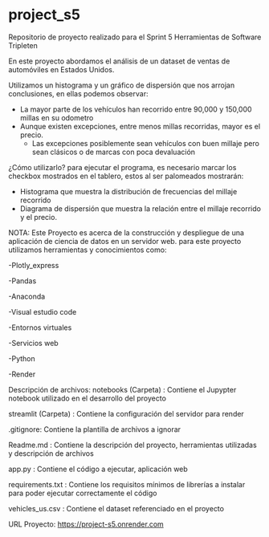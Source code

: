 # project_s5
Repositorio de proyecto realizado para el Sprint 5 Herramientas de Software Tripleten



En este proyecto abordamos el análisis de un dataset de ventas de automóviles en Estados Unidos.

Utilizamos un histograma y un gráfico de dispersión que nos arrojan conclusiones, en ellas podemos observar:
- La mayor parte de los vehículos han recorrido entre 90,000 y 150,000 millas en su odometro
- Aunque existen excepciones, entre menos millas recorridas, mayor es el precio.
	- Las excepciones posiblemente sean vehículos con buen millaje pero sean clásicos o de marcas con poca devaluación


¿Cómo utilizarlo?
para ejecutar el programa, es necesario marcar los checkbox mostrados en el tablero, estos al ser palomeados mostrarán:
- Histograma que muestra la distribución de frecuencias del millaje recorrido
- Diagrama de dispersión que muestra la relación entre el millaje recorrido y el precio.




NOTA:
Este Proyecto es acerca de la construcción y despliegue de una aplicación de ciencia de datos en un servidor web.
para este proyecto utilizamos herramientas y conocimientos como:

-Plotly_express

-Pandas

-Anaconda

-Visual estudio code

-Entornos virtuales

-Servicios web

-Python

-Render


Descripción de archivos:
notebooks (Carpeta) : Contiene el Jupypter notebook utilizado en el desarrollo del proyecto

streamlit (Carpeta) : Contiene la configuración del servidor para render 

.gitignore: Contiene la plantilla de archivos a ignorar

Readme.md : Contiene la descripción del proyecto, herramientas utilizadas y descripción de archivos

app.py : Contiene el código a ejecutar, aplicación web

requirements.txt : Contiene los requisitos mínimos de librerías a instalar para poder ejecutar correctamente el código

vehicles_us.csv : Contiene el dataset referenciado en el proyecto



URL Proyecto:
https://project-s5.onrender.com